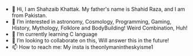 - 👋 Hi, I am Shahzaib Khattak. My father's name is Shahid Raza, and I am from Pakistan.
- 👀 I’m interested in astronomy, Cosmology, Programming, Gaming, History, Mythology, Folklore and BodyBuilding! Weird Combination, Huh!
- 🌱 I’m currently learning C language
- 💞️ I’m looking to collaborate on this, Will answer this in the future!
- 📫 How to reach me: My insta is theonlymanintheskyisme1

<!---
Muhammad-Shahzaib-ktk/Muhammad-Shahzaib-ktk is a ✨ special ✨ repository because its `README.md` (this file) appears on your GitHub profile.
You can click the Preview link to take a look at your changes.
--->
